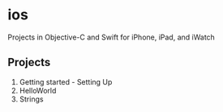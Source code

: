 # ios
Projects in Objective-C and Swift for iPhone, iPad, and iWatch
## Projects
1. Getting started - Setting Up
2. HelloWorld
3. Strings
